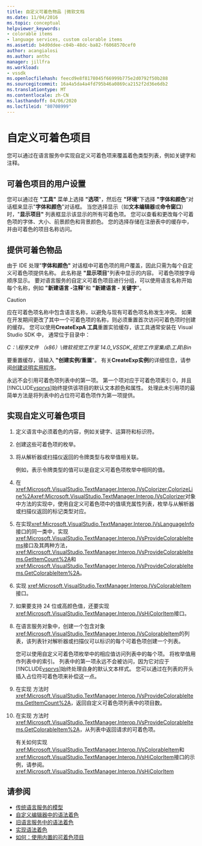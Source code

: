 ```yaml
---
title: 自定义可着色物品 |微软文档
ms.date: 11/04/2016
ms.topic: conceptual
helpviewer_keywords:
- colorable items
- language services, custom colorable items
ms.assetid: b4d0ddee-c04b-48dc-ba82-f6068570cef0
author: acangialosi
ms.author: anthc
manager: jillfra
ms.workload:
- vssdk
ms.openlocfilehash: feecd9e8f8178045f66999b775e2d0792f50b288
ms.sourcegitcommit: 16a4a5da4a4fd795b46a0869ca2152f2d36e6db2
ms.translationtype: MT
ms.contentlocale: zh-CN
ms.lasthandoff: 04/06/2020
ms.locfileid: "80708999"
---
```

# <a name="custom-colorable-items"></a>自定义可着色项目
您可以通过在语言服务中实现自定义可着色项来覆盖着色类型列表，例如关键字和注释。

## <a name="user-settings-of-colorable-items"></a>可着色项目的用户设置
 您可以通过在 **"工具"** 菜单上选择 **"选项**"，然后在 **"环境**"下选择 **"字体和颜色**"对话框来显示"**字体和颜色**"对话框。 当您选择显示（如**文本编辑器**或**命令窗口**）时，"**显示项目"** 列表框显示该显示的所有可着色项。 您可以查看和更改每个可着色项的字体、大小、前景颜色和背景颜色。 您的选择存储在注册表中的缓存中，并由可着色的项目名称访问。

## <a name="presentation-of-colorable-items"></a>提供可着色物品
 由于 IDE 处理"**字体和颜色"** 对话框中可着色项的用户覆盖，因此只需为每个自定义可着色项提供名称。 此名称是 **"显示项目**"列表中显示的内容。 可着色项按字母顺序显示。 要对语言服务的自定义可着色项目进行分组，可以使用语言名称开始每个名称，例如 **"新建语言 -注释**"和 **"新建语言 - 关键字**"。

> [!CAUTION]
> 应在可着色项名称中包含语言名称，以避免与现有可着色项名称发生冲突。 如果在开发期间更改了其中一个可着色项的名称，则必须重置首次访问可着色项时创建的缓存。 您可以使用**CreateExpA 工具**重置实验缓存，该工具通常安装在 Visual Studio SDK 中， 通常位于目录中：
>
> *C：\程序文件 （x86）\微软视觉工作室 14.0_VSSDK_视觉工作室集成\工具\Bin*
>
> 要重置缓存，请输入 **"创建实例/重置**"。 有关**CreateExp实例**的详细信息，请参阅[创建说明实用程序](../../extensibility/internals/createexpinstance-utility.md)。

 永远不会引用可着色项列表中的第一项。 第一个项对应于可着色项索引 0，并且[!INCLUDE[vsprvs](../../code-quality/includes/vsprvs_md.md)]始终提供该项目的默认文本颜色和属性。 处理此未引用项的最简单方法是将列表中的占位符可着色项作为第一项提供。

## <a name="implement-custom-colorable-items"></a>实现自定义可着色项目

1. 定义语言中必须着色的内容，例如关键字、运算符和标识符。

2. 创建这些可着色项的枚举。

3. 将从解析器或扫描仪返回的令牌类型与枚举值相关联。

    例如，表示令牌类型的值可以是自定义可着色项枚举中相同的值。

4. 在<xref:Microsoft.VisualStudio.TextManager.Interop.IVsColorizer.ColorizeLine%2A><xref:Microsoft.VisualStudio.TextManager.Interop.IVsColorizer>对象中方法的实现中，使用自定义可着色项中的值填充属性列表，枚举与从解析器或扫描仪返回的标记类型对应。

5. 在实现<xref:Microsoft.VisualStudio.TextManager.Interop.IVsLanguageInfo>接口的同一类中，实现<xref:Microsoft.VisualStudio.TextManager.Interop.IVsProvideColorableItems>接口及其两种方法，<xref:Microsoft.VisualStudio.TextManager.Interop.IVsProvideColorableItems.GetItemCount%2A>和<xref:Microsoft.VisualStudio.TextManager.Interop.IVsProvideColorableItems.GetColorableItem%2A>。

6. 实现 <xref:Microsoft.VisualStudio.TextManager.Interop.IVsColorableItem> 接口。

7. 如果要支持 24 位或高颜色值，还要实现<xref:Microsoft.VisualStudio.TextManager.Interop.IVsHiColorItem>接口。

8. 在语言服务对象中，创建一个包含对象<xref:Microsoft.VisualStudio.TextManager.Interop.IVsColorableItem>的列表，该列表针对解析器或扫描仪可以标识的每个可着色项创建一个列表。

    您可以使用自定义可着色项枚举中的相应值访问列表中的每个项。 将枚举值用作列表中的索引。 列表中的第一项永远不会被访问，因为它对应于[!INCLUDE[vsprvs](../../code-quality/includes/vsprvs_md.md)]始终处理自身的默认文本样式。 您可以通过在列表的开头插入占位符可着色项来补偿这一点。

9. 在实现 方法时<xref:Microsoft.VisualStudio.TextManager.Interop.IVsProvideColorableItems.GetItemCount%2A>，返回自定义可着色项列表中的项目数。

10. 在实现 方法时<xref:Microsoft.VisualStudio.TextManager.Interop.IVsProvideColorableItems.GetColorableItem%2A>，从列表中返回请求的可着色项。

    有关如何实现<xref:Microsoft.VisualStudio.TextManager.Interop.IVsColorableItem>和<xref:Microsoft.VisualStudio.TextManager.Interop.IVsHiColorItem>接口的示例，请参阅。 <xref:Microsoft.VisualStudio.TextManager.Interop.IVsHiColorItem>

## <a name="see-also"></a>请参阅
- [传统语言服务的模型](../../extensibility/internals/model-of-a-legacy-language-service.md)
- [自定义编辑器中的语法着色](../../extensibility/syntax-coloring-in-custom-editors.md)
- [旧语言服务中的语法着色](../../extensibility/internals/syntax-coloring-in-a-legacy-language-service.md)
- [实现语法着色](../../extensibility/internals/implementing-syntax-coloring.md)
- [如何：使用内置的可着色项目](../../extensibility/internals/how-to-use-built-in-colorable-items.md)
